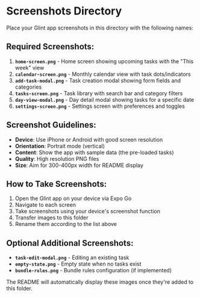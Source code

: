 # Screenshots Directory

Place your Glint app screenshots in this directory with the following names:

## Required Screenshots:

1. **`home-screen.png`** - Home screen showing upcoming tasks with the "This week" view
2. **`calendar-screen.png`** - Monthly calendar view with task dots/indicators
3. **`add-task-modal.png`** - Task creation modal showing form fields and categories
4. **`tasks-screen.png`** - Task library with search bar and category filters
5. **`day-view-modal.png`** - Day detail modal showing tasks for a specific date
6. **`settings-screen.png`** - Settings screen with preferences and toggles

## Screenshot Guidelines:

- **Device**: Use iPhone or Android with good screen resolution
- **Orientation**: Portrait mode (vertical)
- **Content**: Show the app with sample data (the pre-loaded tasks)
- **Quality**: High resolution PNG files
- **Size**: Aim for 300-400px width for README display

## How to Take Screenshots:

1. Open the Glint app on your device via Expo Go
2. Navigate to each screen
3. Take screenshots using your device's screenshot function
4. Transfer images to this folder
5. Rename them according to the list above

## Optional Additional Screenshots:

- **`task-edit-modal.png`** - Editing an existing task
- **`empty-state.png`** - Empty state when no tasks exist
- **`bundle-rules.png`** - Bundle rules configuration (if implemented)

The README will automatically display these images once they're added to this folder.